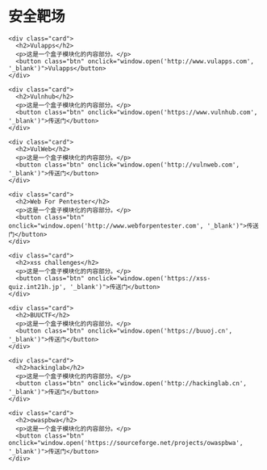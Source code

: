 # 安全靶场

<div class="cards-container">
    
    <div class="card">
      <h2>Vulapps</h2>
      <p>这是一个盒子模块化的内容部分。</p>
      <button class="btn" onclick="window.open('http://www.vulapps.com', '_blank')">Vulapps</button>
    </div>

    <div class="card">
      <h2>Vulnhub</h2>
      <p>这是一个盒子模块化的内容部分。</p>
      <button class="btn" onclick="window.open('https://www.vulnhub.com', '_blank')">传送门</button>
    </div>

    <div class="card">
      <h2>VulWeb</h2>
      <p>这是一个盒子模块化的内容部分。</p>
      <button class="btn" onclick="window.open('http://vulnweb.com', '_blank')">传送门</button>
    </div>

    <div class="card">
      <h2>Web For Pentester</h2>
      <p>这是一个盒子模块化的内容部分。</p>
      <button class="btn" onclick="window.open('http://www.webforpentester.com', '_blank')">传送门</button>
    </div>

    <div class="card">
      <h2>xss challenges</h2>
      <p>这是一个盒子模块化的内容部分。</p>
      <button class="btn" onclick="window.open('https://xss-quiz.int21h.jp', '_blank')">传送门</button>
    </div>

    <div class="card">
      <h2>BUUCTF</h2>
      <p>这是一个盒子模块化的内容部分。</p>
      <button class="btn" onclick="window.open('https://buuoj.cn', '_blank')">传送门</button>
    </div>

    <div class="card">
      <h2>hackinglab</h2>
      <p>这是一个盒子模块化的内容部分。</p>
      <button class="btn" onclick="window.open('http://hackinglab.cn', '_blank')">传送门</button>
    </div>

    <div class="card">
      <h2>owaspbwa</h2>
      <p>这是一个盒子模块化的内容部分。</p>
      <button class="btn" onclick="window.open('https://sourceforge.net/projects/owaspbwa', '_blank')">传送门</button>
    </div>

</div>
